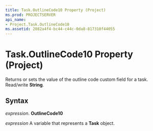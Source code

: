```yaml
---
title: Task.OutlineCode10 Property (Project)
ms.prod: PROJECTSERVER
api_name:
- Project.Task.OutlineCode10
ms.assetid: 2082a4f4-bc44-c44c-0da8-817310f44055
---
```



# Task.OutlineCode10 Property (Project)

 Returns or sets the value of the outline code custom field for a task. Read/write **String**.


## Syntax

 _expression_. **OutlineCode10**

 _expression_ A variable that represents a **Task** object.


